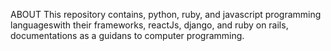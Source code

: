 ABOUT
This repository contains, python, ruby, and javascript programming languageswith their frameworks, reactJs, django, and ruby on rails, documentations as a guidans to computer programming.
